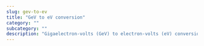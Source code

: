 ```yaml
---
slug: gev-to-ev
title: "GeV to eV conversion"
category: ""
subcategory: ""
description: "Gigaelectron-volts (GeV) to electron-volts (eV) conversion calculator and how to convert."
---
```


